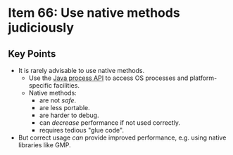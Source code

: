 # Item 66: Use native methods judiciously

## Key Points
- It is rarely advisable to use native methods.
    - Use the [Java process API](https://docs.oracle.com/en/java/javase/14/docs/api/java.base/java/lang/Process.html)
      to access OS processes and platform-specific facilities.
    - Native methods:
        - are not *safe*.
        - are less portable.
        - are harder to debug.
        - can *decrease* performance if not used correctly.
        - requires tedious "glue code".
- But correct usage *can* provide improved performance, e.g. using native
  libraries like GMP.

